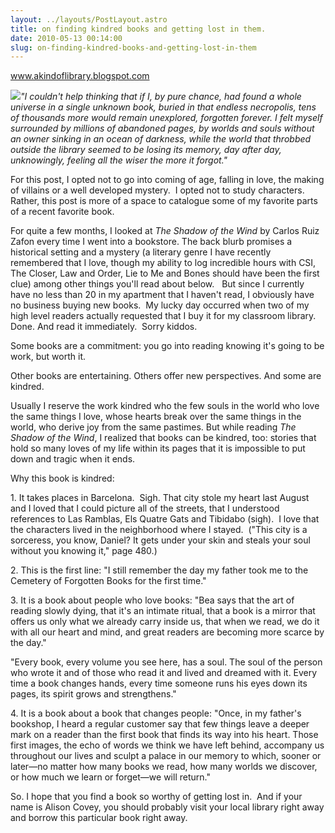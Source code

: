 ```yaml
---
layout: ../layouts/PostLayout.astro
title: on finding kindred books and getting lost in them.
date: 2010-05-13 00:14:00
slug: on-finding-kindred-books-and-getting-lost-in-them
---
```


www.akindoflibrary.blogspot.com  
  

[![](http://thechocolatetakesover.files.wordpress.com/2009/10/the-shadow-of-the-wind.jpg)](http://thechocolatetakesover.files.wordpress.com/2009/10/the-shadow-of-the-wind.jpg)_"I couldn't help thinking that if I, by pure chance, had found a whole universe in a single unknown book, buried in that endless necropolis, tens of thousands more would remain unexplored, forgotten forever. I felt myself surrounded by millions of abandoned pages, by worlds and souls without an owner sinking in an ocean of darkness, while the world that throbbed outside the library seemed to be losing its memory, day after day, unknowingly, feeling all the wiser the more it forgot."_ 

  

For this post, I opted not to go into coming of age, falling in love, the making of villains or a well developed mystery.  I opted not to study characters. Rather, this post is more of a space to catalogue some of my favorite parts of a recent favorite book. 

  

For quite a few months, I looked at _The Shadow of the Wind_ by Carlos Ruiz Zafon every time I went into a bookstore. The back blurb promises a historical setting and a mystery (a literary genre I have recently remembered that I love, though my ability to log incredible hours with CSI, The Closer, Law and Order, Lie to Me and Bones should have been the first clue) among other things you'll read about below.   But since I currently have no less than 20 in my apartment that I haven't read, I obviously have no business buying new books.  My lucky day occurred when two of my high level readers actually requested that I buy it for my classroom library. Done. And read it immediately.  Sorry kiddos.

  

Some books are a commitment: you go into reading knowing it's going to be work, but worth it.

Other books are entertaining. Others offer new perspectives. And some are kindred. 

  

Usually I reserve the work kindred who the few souls in the world who love the same things I love, whose hearts break over the same things in the world, who derive joy from the same pastimes. But while reading _The Shadow of the Wind_, I realized that books can be kindred, too: stories that hold so many loves of my life within its pages that it is impossible to put down and tragic when it ends.  

  

Why this book is kindred:

  

1\. It takes places in Barcelona.  Sigh. That city stole my heart last August and I loved that I could picture all of the streets, that I understood references to Las Ramblas, Els Quatre Gats and Tibidabo (sigh).  I love that the characters lived in the neighborhood where I stayed.  ("This city is a sorceress, you know, Daniel? It gets under your skin and steals your soul without you knowing it," page 480.)[](http://3.bp.blogspot.com/_uemGSKgAPTU/S-s0EDpVt2I/AAAAAAAAAic/kkWh-gsNm1s/s1600/6256_117225725980_501200980_2893582_3290400_s.jpg)

  

2\. This is the first line: "I still remember the day my father took me to the Cemetery of Forgotten Books for the first time."

  

3\. It is a book about people who love books: "Bea says that the art of reading slowly dying, that it's an intimate ritual, that a book is a mirror that offers us only what we already carry inside us, that when we read, we do it with all our heart and mind, and great readers are becoming more scarce by the day." 

  

"Every book, every volume you see here, has a soul. The soul of the person who wrote it and of those who read it and lived and dreamed with it. Every time a book changes hands, every time someone runs his eyes down its pages, its spirit grows and strengthens."

  

4\. It is a book about a book that changes people: "Once, in my father's bookshop, I heard a regular customer say that few things leave a deeper mark on a reader than the first book that finds its way into his heart. Those first images, the echo of words we think we have left behind, accompany us throughout our lives and sculpt a palace in our memory to which, sooner or later—no matter how many books we read, how many worlds we discover, or how much we learn or forget—we will return."

  

So. I hope that you find a book so worthy of getting lost in.  And if your name is Alison Covey, you should probably visit your local library right away and borrow this particular book right away.